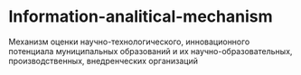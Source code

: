 # Information-analitical-mechanism
Механизм оценки научно-технологического, инновационного потенциала муниципальных образований и их научно-образовательных, производственных, внедренческих организаций 
